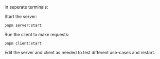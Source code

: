 In seperate terminals:

Start the server:

    pnpm server:start

Run the client to make requests:

    pnpm client:start

Edit the server and client as needed to test different use-cases and restart.
